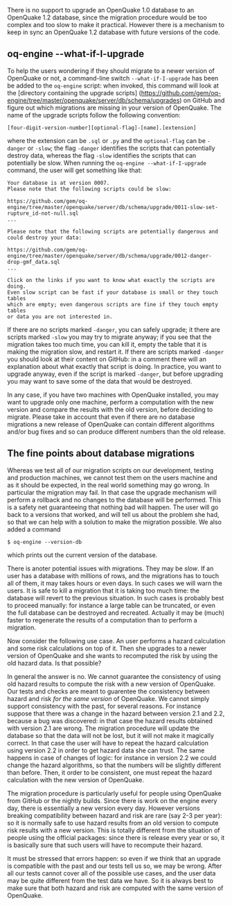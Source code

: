 There is no support to upgrade an OpenQuake 1.0 database to an OpenQuake 1.2 database,
since the migration procedure would be too complex and too slow to make it practical. However there
is a mechanism to keep in sync an OpenQuake 1.2 database with future versions of the code.

oq-engine --what-if-I-upgrade
---------------------------------------

To help the users wondering if they should migrate to a newer version
of OpenQuake or not, a command-line switch ``--what-if-I-upgrade``
has been be added to the ``oq-engine`` script: when invoked, this
command will look at the [directory containing the upgrade scripts]
(https://github.com/gem/oq-engine/tree/master/openquake/server/db/schema/upgrades) on GitHub and figure out which migrations are missing in your version
of OpenQuake. The name of the upgrade scripts follow the following
convention:

`[four-digit-version-number][optional-flag]-[name].[extension]`

where the extension can be `.sql` or `.py` and the `optional-flag` can
be `-danger` or `-slow`; the flag `-danger` identifies the
scripts that can potentially destroy data, whereas the flag `-slow`
identifies the scripts that can potentially be slow. When running
the `oq-engine --what-if-I-upgrade` command, the user will get
something like that:

```
Your database is at version 0007.
Please note that the following scripts could be slow:

https://github.com/gem/oq-engine/tree/master/openquake/server/db/schema/upgrade/0011-slow-set-rupture_id-not-null.sql
...

Please note that the following scripts are potentially dangerous and could destroy your data:

https://github.com/gem/oq-engine/tree/master/openquake/server/db/schema/upgrade/0012-danger-drop-gmf_data.sql
...

Click on the links if you want to know what exactly the scripts are doing.
Even slow script can be fast if your database is small or they touch tables
which are empty; even dangerous scripts are fine if they touch empty tables
or data you are not interested in.
```

If there are no scripts marked `-danger`, you can safely upgrade; it there
are scripts marked `-slow` you may try to migrate anyway; if you see that
the migration takes too much time, you can kill it, empty the table
that it is making the migration slow, and restart it. If there are scripts
marked `-danger` you should look at their content on GitHub: in a
comment there will an explanation about what exactly that script is doing.
In practice, you want to upgrade anyway, even if the script is marked
`-danger`, but before upgrading you may want to save some of the data
that would be destroyed.

In any case, if you have two machines with OpenQuake
installed, you may want to upgrade only one machine, perform a
computation with the new version and compare the results with the
old version, before deciding to migrate. Please take in account
that even if there are no database migrations a new release of
OpenQuake can contain different algorithms and/or bug fixes
and so can produce different numbers than the old release.

The fine points about database migrations
--------------------------------------------------

Whereas we test all of our migration scripts on our development, testing and
production machines, we cannot test them on the users machine and as it should
be expected, in the real world something may go wrong.
In particular the migration may fail. In that case the upgrade mechanism
will perform a rollback and no changes to the database will be performed.
This is a safety net guaranteeing that nothing bad will happen.
The user will go back to a versions that worked, and will tell
us about the problem she had, so that we can help with a solution
to make the migration possible. We also added a command

  `$ oq-engine --version-db`

which prints out the current version of the database.

There is anoter potential issues with migrations. They may be *slow*. If an
user has a database with millions of rows, and the migrations has to
touch all of them, it may takes hours or even days. In such cases we
will warn the users. It is safe to kill a migration that it is taking
too much time: the database will revert to the previous situation. In
such cases is probably best to proceed manually: for instance a large
table can be truncated, or even the full database can be destroyed and
recreated. Actually it may be (much) faster to regenerate the results
of a computation than to perform a migration.

Now consider the following use case. An user performs a hazard
calculation and some risk calculations on top of it. Then she upgrades
to a newer version of OpenQuake and she wants to recomputed the risk
by using the old hazard data. Is that possible?

In general the answer is no. We cannot guarantee the consistency of using
old hazard results to compute the risk with a new version of OpenQuake.
Our tests and checks are meant to guarentee the consistency between
hazard and risk *for the same version* of OpenQuake. We cannot simply
support consistency with the past, for several reasons. For instance
suppose that there was a change in the hazard between version 2.1 and 2.2,
because a bug was discovered: in that case the hazard results obtained
with version 2.1 are wrong. The migration procedure will update the database
so that the data will not be lost, but it will not make it magically
correct. In that case the user will have to repeat the hazard calculation
using version 2.2 in order to get hazard data she can trust.
The same happens in case of changes of logic: for instance in version 2.2
we could change the hazard algorithms, so that the numbers will be slightly
different than before. Then, it order to be consistent, one must
repeat the hazard calculation with the new version of OpenQuake.

The migration procedure is particularly useful for people using
OpenQuake from GitHub or the nightly builds. Since there is work on the engine every day,
there is essentially a new version every day. However versions
breaking compatibility between hazard and risk are rare (say 2-3 per
year): so it is normally safe to use hazard results from an old
version to compute risk results with a new version. This is totally
different from the situation of people using the official packages:
since there is release every year or so, it is basically sure that
such users will have to recompute their hazard.

It must be stressed that errors happen: so even if we think that an upgrade is compatible with the
past and our tests tell us so, we may be wrong. After all our tests cannot cover all of the possible use cases, and the user data may be quite different from the test data we have.  So it is always best to
make sure that both hazard and risk are computed with the same version of OpenQuake.
